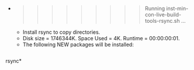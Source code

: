 * >>>>>>>>> Running inst-min-con-live-build-tools-rsync.sh ...
  * Install rsync to copy directories.
  * Disk size = 1746344K. Space Used = 4K. Runtime = 00:00:00:01.
  * The following NEW packages will be installed:
  ```bash
rsync*
  ```
